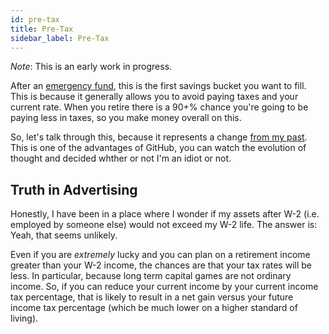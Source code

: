 ```yaml
---
id: pre-tax 
title: Pre-Tax
sidebar_label: Pre-Tax
---
```


*Note*:  This is an early work in progress.

After an [emergency fund](emergency.md), this is the first savings bucket you want to fill.  This is because it generally allows you to avoid paying taxes and your current rate.  When you retire there is a 90+% chance you're going to be paying less in taxes, so you make money overall on this.

So, let's talk through this, because it represents a change [from my past](https://github.com/jotpowers/College-Grads/commit/d8f27a856f201d6dcdc6b5c28e34de5662650cf7#diff-a50bcc4820918ed9d6d0daa6fe8c473e8bbd7b8435c9bc066864885bebcd7d09). This is one of the advantages of GitHub, you can watch the evolution of thought and decided whther or not I'm an idiot or not.

## Truth in Advertising

Honestly, I have been in a place where I wonder if my assets after W-2 (i.e. employed by someone else) would not exceed my W-2 life.  The answer is:  Yeah, that seems unlikely.

Even if you are *extremely* lucky and you can plan on a retirement income greater than your W-2 income, the chances are that your tax rates will be less.  In particular, because long term capital games are not ordinary income.  So, if you can reduce your current income by your current income tax percentage, that is likely to result in a net gain versus your future income tax percentage (which be much lower on a higher standard of living).

 
